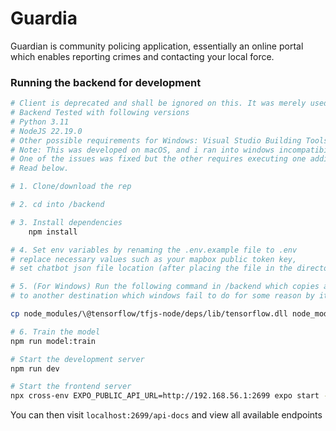 # Guardia

Guardian is community policing application, essentially an online portal which enables reporting crimes and contacting your local force.

### Running the backend for development

```bash
# Client is deprecated and shall be ignored on this. It was merely used for initial phases of development.
# Backend Tested with following versions
# Python 3.11
# NodeJS 22.19.0
# Other possible requirements for Windows: Visual Studio Building Tools with C++ development kit module
# Note: This was developed on macOS, and i ran into windows incompatibilty issues when running on Windows for testing.
# One of the issues was fixed but the other requires executing one additonal command before running the project.
# Read below.

# 1. Clone/download the rep

# 2. cd into /backend

# 3. Install dependencies
    npm install

# 4. Set env variables by renaming the .env.example file to .env
# replace necessary values such as your mapbox public token key,
# set chatbot json file location (after placing the file in the directory) and chatbot project name

# 5. (For Windows) Run the following command in /backend which copies a tensorflow file
# to another destination which windows fail to do for some reason by its own

cp node_modules/\@tensorflow/tfjs-node/deps/lib/tensorflow.dll node_modules/\@tensorflow/tfjs-node/lib/napi-v8/

# 6. Train the model
npm run model:train

# Start the development server
npm run dev

# Start the frontend server
npx cross-env EXPO_PUBLIC_API_URL=http://192.168.56.1:2699 expo start -c
```

You can then visit `localhost:2699/api-docs` and view all available endpoints
